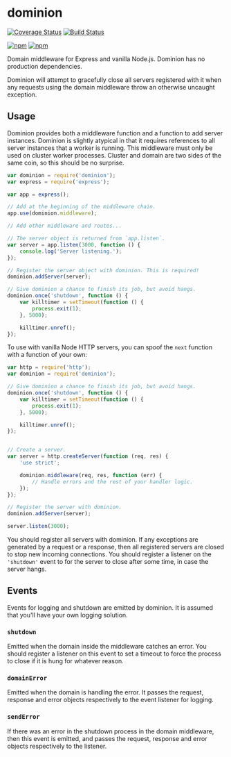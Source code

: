 # dominion

[![Coverage Status](http://img.shields.io/coveralls/qubyte/dominion.svg)](https://coveralls.io/r/qubyte/dominion?branch=master)
[![Build Status](http://img.shields.io/travis/qubyte/dominion/master.svg)](https://travis-ci.org/qubyte/dominion)

[![npm](http://img.shields.io/npm/v/dominion.svg)](https://npmjs.org/dominion)
[![npm](http://img.shields.io/github/release/qubyte/dominion.svg)](https://github.com/qubyte/dominion/releases)

Domain middleware for Express and vanilla Node.js. Dominion has no production dependencies.

Dominion will attempt to gracefully close all servers registered with it when any requests using
the domain middleware throw an otherwise uncaught exception.

## Usage

Dominion provides both a middleware function and a function to add server instances. Dominion is
slightly atypical in that it requires references to all server instances that a worker is running.
This middleware must only be used on cluster worker processes. Cluster and domain are two sides of
the same coin, so this should be no surprise.

```javascript
var dominion = require('dominion');
var express = require('express');

var app = express();

// Add at the beginning of the middleware chain.
app.use(dominion.middleware);

// Add other middleware and routes...

// The server object is returned from `app.listen`.
var server = app.listen(3000, function () {
    console.log('Server listening.');
});

// Register the server object with dominion. This is required!
dominion.addServer(server);

// Give dominion a chance to finish its job, but avoid hangs.
dominion.once('shutdown', function () {
    var killtimer = setTimeout(function () {
        process.exit(1);
    }, 5000);

    killtimer.unref();
});
```

To use with vanilla Node HTTP servers, you can spoof the `next` function with a function of your
own:

```javascript
var http = require('http');
var dominion = require('dominion');

// Give dominion a chance to finish its job, but avoid hangs.
dominion.once('shutdown', function () {
    var killtimer = setTimeout(function () {
        process.exit(1);
    }, 5000);

    killtimer.unref();
});


// Create a server.
var server = http.createServer(function (req, res) {
    'use strict';

    dominion.middleware(req, res, function (err) {
        // Handle errors and the rest of your handler logic.
    });
});

// Register the server with dominion.
dominion.addServer(server);

server.listen(3000);
```

You should register all servers with dominion. If any exceptions are generated by a request or a
response, then all registered servers are closed to stop new incoming connections. You should
register a listener on the `'shutdown'` event to for the server to close after some time, in case
the server hangs.

## Events

Events for logging and shutdown are emitted by dominion. It is assumed that you'll have your own
logging solution.

### `shutdown`

Emitted when the domain inside the middleware catches an error. You should register a listener on
this event to set a timeout to force the process to close if it is hung for whatever reason.

### `domainError`

Emitted when the domain is handling the error. It passes the request, response and error objects
respectively to the event listener for logging.

### `sendError`

If there was an error in the shutdown process in the domain middleware, then this event is emitted,
and passes the request, response and error objects respectively to the listener.
